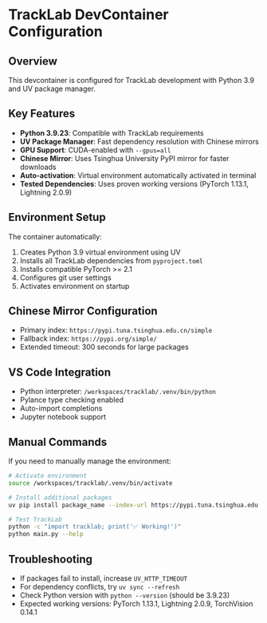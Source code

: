 # TrackLab DevContainer Configuration

## Overview
This devcontainer is configured for TrackLab development with Python 3.9 and UV package manager.

## Key Features

- **Python 3.9.23**: Compatible with TrackLab requirements
- **UV Package Manager**: Fast dependency resolution with Chinese mirrors
- **GPU Support**: CUDA-enabled with `--gpus=all`
- **Chinese Mirror**: Uses Tsinghua University PyPI mirror for faster downloads
- **Auto-activation**: Virtual environment automatically activated in terminal
- **Tested Dependencies**: Uses proven working versions (PyTorch 1.13.1, Lightning 2.0.9)


## Environment Setup
The container automatically:
1. Creates Python 3.9 virtual environment using UV
2. Installs all TrackLab dependencies from `pyproject.toml`
3. Installs compatible PyTorch >= 2.1
4. Configures git user settings
5. Activates environment on startup

## Chinese Mirror Configuration
- Primary index: `https://pypi.tuna.tsinghua.edu.cn/simple`
- Fallback index: `https://pypi.org/simple/`
- Extended timeout: 300 seconds for large packages

## VS Code Integration
- Python interpreter: `/workspaces/tracklab/.venv/bin/python`
- Pylance type checking enabled
- Auto-import completions
- Jupyter notebook support

## Manual Commands
If you need to manually manage the environment:

```bash
# Activate environment
source /workspaces/tracklab/.venv/bin/activate

# Install additional packages
uv pip install package_name --index-url https://pypi.tuna.tsinghua.edu.cn/simple

# Test TrackLab
python -c "import tracklab; print('✅ Working!')"
python main.py --help
```

## Troubleshooting

- If packages fail to install, increase `UV_HTTP_TIMEOUT`
- For dependency conflicts, try `uv sync --refresh`
- Check Python version with `python --version` (should be 3.9.23)
- Expected working versions: PyTorch 1.13.1, Lightning 2.0.9, TorchVision 0.14.1
